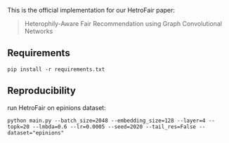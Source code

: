 This is the official implementation for our HetroFair paper:
>Heterophily-Aware Fair Recommendation using Graph Convolutional Networks

## Requirements
`pip install -r requirements.txt`

## Reproducibility
run HetroFair on epinions dataset:

`python main.py --batch_size=2048 --embedding_size=128 --layer=4 --topk=20 --lmbda=0.6 --lr=0.0005 --seed=2020 --tail_res=False --dataset="epinions"`
